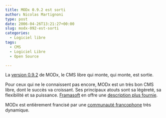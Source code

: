 ```yaml
---
title: MODx 0.9.2 est sorti
author: Nicolas Martignoni
type: post
date: 2006-04-26T13:21:27+00:00
slug: modx-092-est-sorti
categories:
  - Logiciel libre
tags:
  - CMS
  - Logiciel Libre
  - Open Source

---
```

La <a href="http://modxcms.com/releases.html">version 0.9.2</a> de MODx, le CMS libre qui monte, qui monte, est sortie.

Pour ceux qui ne le connaissent pas encore, MODx est un très bon CMS libre, dont le succès va croissant. Ses principaux atouts sont sa légèreté, sa flexibilité et sa puissance. <a href="http://www.framasoft.net/">Framasoft</a> en offre une <a href="http://www.framasoft.net/article4210.html">description plus fournie</a>.

MODx est entièrement francisé par une <a href="http://modxcms.com/forums/index.php/board,33.0.html">communauté francophone</a> très dynamique.

<!--more-->
